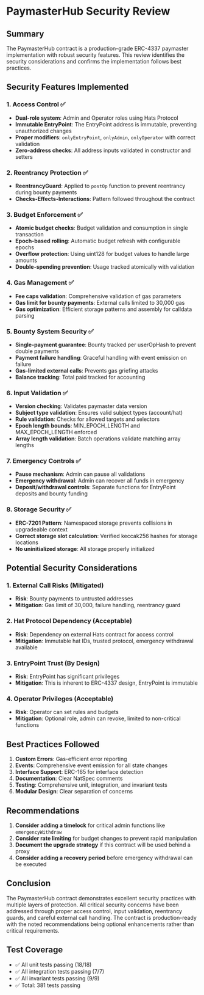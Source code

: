 # PaymasterHub Security Review

## Summary
The PaymasterHub contract is a production-grade ERC-4337 paymaster implementation with robust security features. This review identifies the security considerations and confirms the implementation follows best practices.

## Security Features Implemented

### 1. Access Control ✅
- **Dual-role system**: Admin and Operator roles using Hats Protocol
- **Immutable EntryPoint**: The EntryPoint address is immutable, preventing unauthorized changes
- **Proper modifiers**: `onlyEntryPoint`, `onlyAdmin`, `onlyOperator` with correct validation
- **Zero-address checks**: All address inputs validated in constructor and setters

### 2. Reentrancy Protection ✅
- **ReentrancyGuard**: Applied to `postOp` function to prevent reentrancy during bounty payments
- **Checks-Effects-Interactions**: Pattern followed throughout the contract

### 3. Budget Enforcement ✅
- **Atomic budget checks**: Budget validation and consumption in single transaction
- **Epoch-based rolling**: Automatic budget refresh with configurable epochs
- **Overflow protection**: Using uint128 for budget values to handle large amounts
- **Double-spending prevention**: Usage tracked atomically with validation

### 4. Gas Management ✅
- **Fee caps validation**: Comprehensive validation of gas parameters
- **Gas limit for bounty payments**: External calls limited to 30,000 gas
- **Gas optimization**: Efficient storage patterns and assembly for calldata parsing

### 5. Bounty System Security ✅
- **Single-payment guarantee**: Bounty tracked per userOpHash to prevent double payments
- **Payment failure handling**: Graceful handling with event emission on failure
- **Gas-limited external calls**: Prevents gas griefing attacks
- **Balance tracking**: Total paid tracked for accounting

### 6. Input Validation ✅
- **Version checking**: Validates paymaster data version
- **Subject type validation**: Ensures valid subject types (account/hat)
- **Rule validation**: Checks for allowed targets and selectors
- **Epoch length bounds**: MIN_EPOCH_LENGTH and MAX_EPOCH_LENGTH enforced
- **Array length validation**: Batch operations validate matching array lengths

### 7. Emergency Controls ✅
- **Pause mechanism**: Admin can pause all validations
- **Emergency withdrawal**: Admin can recover all funds in emergency
- **Deposit/withdrawal controls**: Separate functions for EntryPoint deposits and bounty funding

### 8. Storage Security ✅
- **ERC-7201 Pattern**: Namespaced storage prevents collisions in upgradeable context
- **Correct storage slot calculation**: Verified keccak256 hashes for storage locations
- **No uninitialized storage**: All storage properly initialized

## Potential Security Considerations

### 1. External Call Risks (Mitigated)
- **Risk**: Bounty payments to untrusted addresses
- **Mitigation**: Gas limit of 30,000, failure handling, reentrancy guard

### 2. Hat Protocol Dependency (Acceptable)
- **Risk**: Dependency on external Hats contract for access control
- **Mitigation**: Immutable hat IDs, trusted protocol, emergency withdrawal available

### 3. EntryPoint Trust (By Design)
- **Risk**: EntryPoint has significant privileges
- **Mitigation**: This is inherent to ERC-4337 design, EntryPoint is immutable

### 4. Operator Privileges (Acceptable)
- **Risk**: Operator can set rules and budgets
- **Mitigation**: Optional role, admin can revoke, limited to non-critical functions

## Best Practices Followed

1. **Custom Errors**: Gas-efficient error reporting
2. **Events**: Comprehensive event emission for all state changes
3. **Interface Support**: ERC-165 for interface detection
4. **Documentation**: Clear NatSpec comments
5. **Testing**: Comprehensive unit, integration, and invariant tests
6. **Modular Design**: Clear separation of concerns

## Recommendations

1. **Consider adding a timelock** for critical admin functions like `emergencyWithdraw`
2. **Consider rate limiting** for budget changes to prevent rapid manipulation
3. **Document the upgrade strategy** if this contract will be used behind a proxy
4. **Consider adding a recovery period** before emergency withdrawal can be executed

## Conclusion

The PaymasterHub contract demonstrates excellent security practices with multiple layers of protection. All critical security concerns have been addressed through proper access control, input validation, reentrancy guards, and careful external call handling. The contract is production-ready with the noted recommendations being optional enhancements rather than critical requirements.

## Test Coverage
- ✅ All unit tests passing (18/18)
- ✅ All integration tests passing (7/7)
- ✅ All invariant tests passing (9/9)
- ✅ Total: 381 tests passing